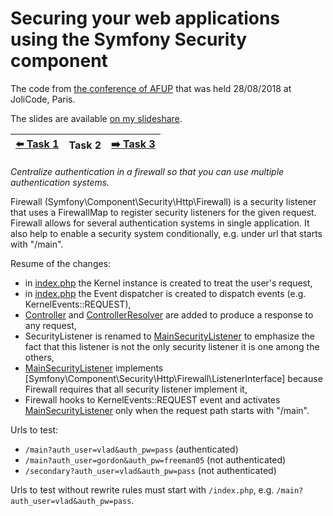 # Securing your web applications using the Symfony Security component

The code from [the conference of AFUP](https://www.meetup.com/fr-FR/afup-paris-php/events/253944518/)
that was held 28/08/2018 at JoliCode, Paris.

The slides are available [on my slideshare](https://fr.slideshare.net/VladyslavRiabchenko/scurisation-de-vos-applications-web-laide-du-composant-security-de-symfony).

[:arrow_left: Task 1](/vria/symfony-security-component-use/tree/1-primitive-listener/) | Task 2 | [:arrow_right: Task 3](/vria/symfony-security-component-use/tree/3-anonymous-token)
--- | --- | ---

*Centralize authentication in a firewall so that you can use multiple authentication systems.*

Firewall (Symfony\Component\Security\Http\Firewall) is a security listener that 
uses a FirewallMap to register security listeners for the given request.
Firewall allows for several authentication systems in single application.
It also help to enable a security system conditionally, e.g. under url that starts with "/main".

Resume of the changes:
- in [index.php] the Kernel instance is created to treat the user's request,
- in [index.php] the Event dispatcher is created to dispatch events (e.g. KernelEvents::REQUEST),
- [Controller] and [ControllerResolver] are added to produce a response to any request,
- SecurityListener is renamed to [MainSecurityListener] to emphasize the fact that this 
listener is not the only security listener it is one among the others, 
- [MainSecurityListener] implements [Symfony\Component\Security\Http\Firewall\ListenerInterface]
because Firewall requires that all security listener implement it,
- Firewall hooks to KernelEvents::REQUEST event and activates [MainSecurityListener] 
only when the request path starts with "/main". 

Urls to test:

* `/main?auth_user=vlad&auth_pw=pass` (authenticated)
* `/main?auth_user=gordon&auth_pw=freeman05` (not authenticated)
* `/secondary?auth_user=vlad&auth_pw=pass` (not authenticated)

Urls to test without rewrite rules must start with `/index.php`, e.g. `/main?auth_user=vlad&auth_pw=pass`.

[index.php]: public/index.php
[Controller]: src/Controller.php
[ControllerResolver]: src/ControllerResolver.php
[MainSecurityListener]: src/Security/MainSecurityListener.php
